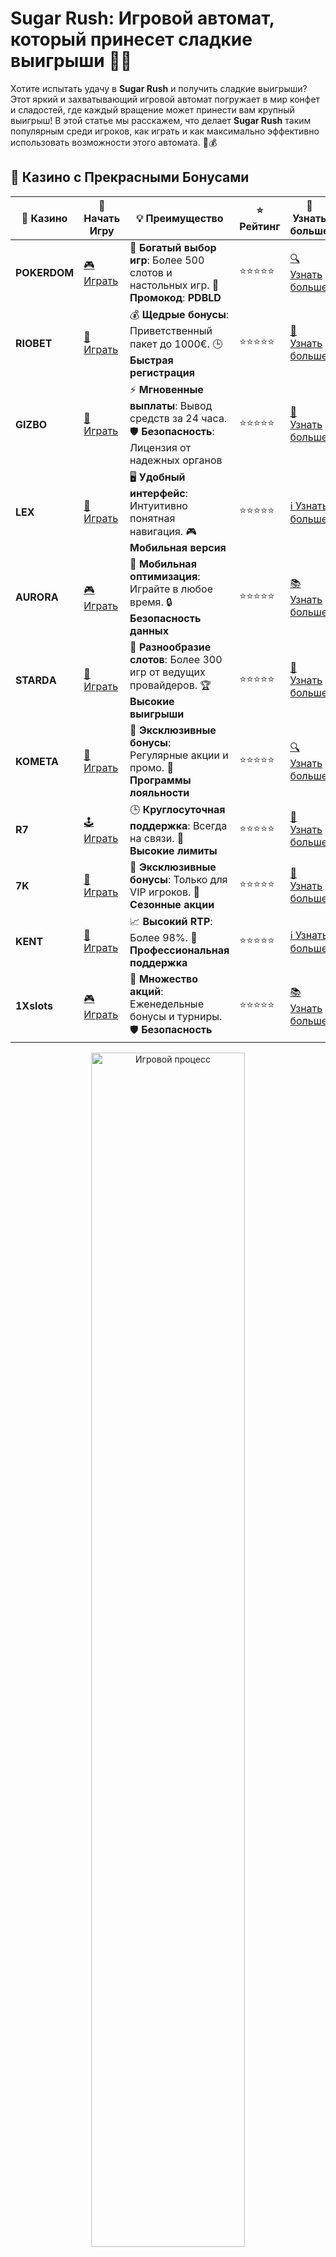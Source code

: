 # Sugar Rush: Игровой автомат, который принесет сладкие выигрыши 🍬🎰

Хотите испытать удачу в **Sugar Rush** и получить сладкие выигрыши? Этот яркий и захватывающий игровой автомат погружает в мир конфет и сладостей, где каждый вращение может принести вам крупный выигрыш! В этой статье мы расскажем, что делает **Sugar Rush** таким популярным среди игроков, как играть и как максимально эффективно использовать возможности этого автомата. 🍭💰

## 🌟 Казино с Прекрасными Бонусами

| 🎲 **Казино** | 🔗 **Начать Игру** | 💡 **Преимущество** | ⭐ **Рейтинг** | 🔗 **Узнать больше** |
|--------------|---------------------|---------------------|----------------|----------------------|
| **POKERDOM**  | [🎮 Играть](https://brandplay.link/4k77v2yx) | 🎉 **Богатый выбор игр**: Более 500 слотов и настольных игр. 🎁 **Промокод**: **PDBLD** | ⭐⭐⭐⭐⭐ | [🔍 Узнать больше](https://brandplay.link/4k77v2yx) |
| **RIOBET**    | [🎰 Играть](https://brandplay.link/7xBLTPyj) | 💰 **Щедрые бонусы**: Приветственный пакет до 1000€. 🕒 **Быстрая регистрация** | ⭐⭐⭐⭐⭐ | [📖 Узнать больше](https://brandplay.link/7xBLTPyj) |
| **GIZBO**     | [🎲 Играть](https://brandplay.link/bprXw4YV) | ⚡ **Мгновенные выплаты**: Вывод средств за 24 часа. 🛡️ **Безопасность**: Лицензия от надежных органов | ⭐⭐⭐⭐⭐ | [📝 Узнать больше](https://brandplay.link/bprXw4YV) |
| **LEX**       | [🤑 Играть](https://brandplay.link/zW4hdDFV) | 🖥️ **Удобный интерфейс**: Интуитивно понятная навигация. 🎮 **Мобильная версия** | ⭐⭐⭐⭐⭐ | [ℹ️ Узнать больше](https://brandplay.link/zW4hdDFV) |
| **AURORA**    | [🎮 Играть](https://10trafic-stat2.com/click/668546556bcc6313411604bd/6766/13032/subaccount) | 📱 **Мобильная оптимизация**: Играйте в любое время. 🔒 **Безопасность данных** | ⭐⭐⭐⭐⭐ | [📚 Узнать больше](https://10trafic-stat2.com/click/668546556bcc6313411604bd/6766/13032/subaccount) |
| **STARDА**    | [🎯 Играть](https://brandplay.link/fB7xwRFL) | 🎰 **Разнообразие слотов**: Более 300 игр от ведущих провайдеров. 🏆 **Высокие выигрыши** | ⭐⭐⭐⭐⭐ | [🔎 Узнать больше](https://brandplay.link/fB7xwRFL) |
| **KOMETA**    | [🎰 Играть](https://brandplay.link/8ZymQJV8) | 🎁 **Эксклюзивные бонусы**: Регулярные акции и промо. 🔄 **Программы лояльности** | ⭐⭐⭐⭐⭐ | [🔍 Узнать больше](https://brandplay.link/8ZymQJV8) |
| **R7**        | [🕹️ Играть](https://brandplay.link/bMd3Yjsw) | 🕒 **Круглосуточная поддержка**: Всегда на связи. 💸 **Высокие лимиты** | ⭐⭐⭐⭐⭐ | [📖 Узнать больше](https://brandplay.link/bMd3Yjsw) |
| **7K**        | [🎲 Играть](https://brandplay.link/BvQyFShp) | 🌟 **Эксклюзивные бонусы**: Только для VIP игроков. 🎉 **Сезонные акции** | ⭐⭐⭐⭐⭐ | [📝 Узнать больше](https://brandplay.link/BvQyFShp) |
| **KENT**      | [🤑 Играть](https://brandplay.link/Fv2WP3js) | 📈 **Высокий RTP**: Более 98%. 💼 **Профессиональная поддержка** | ⭐⭐⭐⭐⭐ | [ℹ️ Узнать больше](https://brandplay.link/Fv2WP3js) |
| **1Xslots**   | [🎮 Играть](https://brandplay.link/hSB1khtr) | 🎉 **Множество акций**: Еженедельные бонусы и турниры. 🛡️ **Безопасность** | ⭐⭐⭐⭐⭐ | [📚 Узнать больше](https://brandplay.link/hSB1khtr) |

<div align="center"> <img src="https://i.pinimg.com/originals/1d/b3/25/1db325483acbe642c6d4e6fdd73a4988.gif" alt="Игровой процесс" width="70%"> </div>
---

## 🚀 Быстрые Выигрыши и Поддержка

| 🎲 **Казино** | 🔗 **Начать Игру** | 💡 **Преимущество** | ⭐ **Рейтинг** | 🔗 **Узнать больше** |
|--------------|---------------------|---------------------|----------------|----------------------|
| **GAMA**      | [🎯 Играть](https://brandplay.link/j6NMKsDz) | 🔍 **Интуитивный интерфейс**: Легкость использования. 🏅 **Престижные турниры** | ⭐⭐⭐⭐☆ | [🔎 Узнать больше](https://brandplay.link/j6NMKsDz) |
| **ONION**     | [🎰 Играть](https://brandplay.link/zBGRVpQ9) | 🤑 **Низкие ставки**: Идеально для начинающих. 🔄 **Быстрые выводы** | ⭐⭐⭐⭐☆ | [🔍 Узнать больше](https://brandplay.link/zBGRVpQ9) |
| **ЧЕМПИОН**   | [🕹️ Играть](https://temon-gter.cfd/go/lRq?p80412p304504pcc44t17455) | 🏅 **Лояльная программа**: Награды за активность. 🎁 **Ежемесячные бонусы** | ⭐⭐⭐⭐☆ | [📖 Узнать больше](https://temon-gter.cfd/go/lRq?p80412p304504pcc44t17455) |
| **VAVADA**    | [🎲 Играть](https://vavadapartner.pro/?promo=ea5c9275-6854-4505-94fc-95ab18221945-linkb2) | 🚀 **Быстрая регистрация**: Начните играть мгновенно. 🔐 **Безопасные транзакции** | ⭐⭐⭐⭐☆ | [📝 Узнать больше](https://vavadapartner.pro/?promo=ea5c9275-6854-4505-94fc-95ab18221945-linkb2) |
| **FRIENDS**   | [🤑 Играть](https://gofriends.mba/linkb2) | 🤝 **Социальные игры**: Играйте с друзьями. 🌐 **Мультиплатформенность** | ⭐⭐⭐⭐☆ | [ℹ️ Узнать больше](https://gofriends.mba/linkb2) |
| **1WIN**      | [🎮 Играть](https://brandplay.link/smXVpBbG) | 🏆 **Спортивные ставки**: Широкий выбор видов спорта. 💵 **Высокие коэффициенты** | ⭐⭐⭐⭐☆ | [📚 Узнать больше](https://brandplay.link/smXVpBbG) |
| **DRIP**      | [🎯 Играть](https://drp-ircp01.com/c07e6a3db) | 🌐 **Инновационные игры**: Новейшие игровые технологии. 🛡️ **Высокая безопасность** | ⭐⭐⭐⭐☆ | [🔎 Узнать больше](https://drp-ircp01.com/c07e6a3db) |
| **JOYCASINO** | [🎰 Играть](https://rpc30.call2me.pro/?/ru/registration?apkpop=0&partner=p24970p3291217pc98f) | 🎁 **Приятные бонусы**: Ежедневные акции и подарки. 🕹️ **Разнообразие игр** | ⭐⭐⭐⭐☆ | [🔍 Узнать больше](https://rpc30.call2me.pro/?/ru/registration?apkpop=0&partner=p24970p3291217pc98f) |
| **PLAYFORTUNA** | [🎮 Играть](https://fortunapromo.net/alt/playfortuna/registration?0dc4a9362a71feb7e3f165fb8e766f70) | 🎉 **Регулярные акции**: Бонусы, фриспины и многое другое. 🏅 **Турниры** | ⭐⭐⭐⭐☆ | [📚 Узнать больше](https://fortunapromo.net/alt/playfortuna/registration?0dc4a9362a71feb7e3f165fb8e766f70) |
| **SYKAA**     | [🤑 Играть](https://s-two-way.com/?source=linkb2&pid=30697) | 💸 **Доступные ставки**: Идеально для новичков. 🎁 **Щедрые бонусы** | ⭐⭐⭐⭐☆ | [🔍 Узнать больше](https://s-two-way.com/?source=linkb2&pid=30697) |

<div align="center"> <img src="https://i.pinimg.com/originals/1d/b3/25/1db325483acbe642c6d4e6fdd73a4988.gif" alt="Игровой процесс" width="70%"> </div>

![Sugar Rush](https://i.pinimg.com/originals/a9/29/6e/a9296ea1cf6a7c20a985e593451f0323.png)

## Что такое Sugar Rush? 🍬

**Sugar Rush** — это популярный видеослот от известного провайдера **Pragmatic Play**, который предлагает игрокам уникальный опыт игры на игровых автоматах. Тематика автомата — сладости: леденцы, конфеты и другие лакомства, которые оживают на экране и превращаются в большие выигрыши. Слот предлагает яркую графику, увлекательные бонусы и высокие возможности для крупных выплат.

Особенности **Sugar Rush**:

- **5 барабанов и 4 ряда**: Стандартная структура игрового поля.
- **Клонирующие символы**: Некоторые конфетные символы могут занимать целые ряды, увеличивая шансы на победу.
- **Система множителей**: Включает множители, которые увеличивают ваши выигрыши при каждом успешном вращении.
- **Бонусные игры**: В игре есть бесплатные вращения, которые дают дополнительные шансы на крупные выплаты.

## Как играть в Sugar Rush? 🎮

Играть в **Sugar Rush** легко и увлекательно! Все, что вам нужно сделать — это следовать этим простым шагам:

1. **Выберите размер ставки** 💸  
   Перед тем как начать игру, настройте размер ставки, используя кнопки управления на экране. Ставки могут быть разными, что позволяет играть как новичкам, так и опытным игрокам.

2. **Нажмите на кнопку Spin** 🎰  
   После того как ставка установлена, нажмите кнопку «Spin», чтобы запустить барабаны и начать искать выигрышные комбинации.

3. **Следите за символами** 🍬  
   На экране появятся различные сладкие символы. Комбинации этих символов на линии выплат принесут вам выигрыши. Особое внимание стоит уделить символам с множителями и бонусным фриспинам.

4. **Используйте бонусные возможности** 🎁  
   Во время игры могут активироваться бонусные игры и фриспины, которые дают дополнительные шансы на выигрыш. Бонусы могут включать в себя множители и дополнительную выплату.

## Особенности бонусной игры в Sugar Rush 🎉

**Sugar Rush** предлагает несколько бонусных функций, которые делают игру еще более захватывающей:

- **Бесплатные вращения (Free Spins)**: Активируются, когда на барабанах появляется определенное количество бонусных символов. Во время фриспинов выигрыши могут быть значительно увеличены за счет множителей.
- **Множители выигрыша** 💥: При каждом успешном вращении множители могут увеличить ваш выигрыш в несколько раз, добавляя еще больше сладких сюрпризов.
- **Респины** 🔄: Если вы получаете несколько одинаковых символов, они могут зафиксироваться на месте, а другие барабаны будут продолжать вращение.

## Как увеличить шансы на победу в Sugar Rush? 🎯

Чтобы увеличить свои шансы на победу в **Sugar Rush**, важно учитывать несколько стратегий:

1. **Используйте бонусы казино** 🎁  
   Многие онлайн-казино предлагают бонусы, такие как фриспины или бонусы за депозит. Используйте эти бонусы, чтобы играть в **Sugar Rush** без риска для собственного бюджета.

2. **Понимание механики игры** 📚  
   Важно изучить правила игры, особенности бонусных раундов и бонусных символов, чтобы лучше понимать, как получить наибольшие выплаты.

3. **Управление банкроллом** 💰  
   Поставьте лимит на свои ставки и не превышайте его. Это поможет вам играть ответственно и максимально эффективно использовать возможности игры.

4. **Регулярные вращения** 🎰  
   В некоторых играх с прогрессивными джекпотами или бонусами выигрыши могут выпадать в определенные моменты. Играйте регулярно, чтобы увеличить шанс на активацию бонусных функций.

## Где играть в Sugar Rush? 🏆

**Sugar Rush** доступен в онлайн-казино, которые предлагают игровые автоматы от **Pragmatic Play**. Вы можете играть в этот слот в таких казино, как:

- **Pokerdom**
- **Riobet**
- **Kometa**
- **7K Casino**

Убедитесь, что выбранное вами казино предлагает этот слот, и вы сможете наслаждаться увлекательной игрой с шансом на крупный выигрыш.

## Заключение

**Sugar Rush** — это захватывающий игровой автомат с яркой темой и множеством бонусных функций. С его помощью вы можете не только насладиться красивой графикой и увлекательным игровым процессом, но и увеличить свои шансы на крупные выигрыши! 🍬💰

Не забывайте использовать бонусы и стратегии, чтобы максимально эффективно использовать возможности этого слота. Пусть удача будет на вашей стороне, а сладкие выигрыши не заставят себя ждать! 🍀🎰

Играйте ответственно и получайте удовольствие от игры в **Sugar Rush**! 🍭🎉
